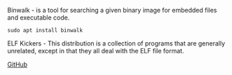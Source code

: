 Binwalk - is a tool for searching a given binary image for embedded files and executable code.
```
sudo apt install binwalk
```
ELF Kickers - This distribution is a collection of programs that are generally unrelated, except in that they all deal with 
the ELF file format.

[GitHub](https://github.com/BR903/ELFkickers)
